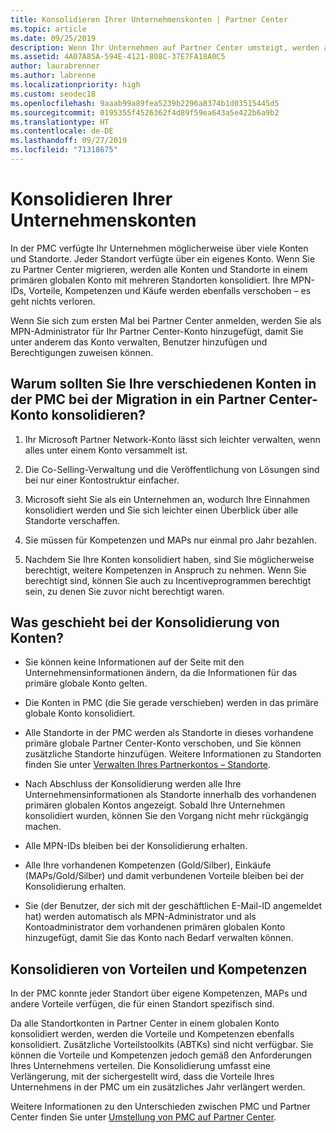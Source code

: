 ```yaml
---
title: Konsolidieren Ihrer Unternehmenskonten | Partner Center
ms.topic: article
ms.date: 09/25/2019
description: Wenn Ihr Unternehmen auf Partner Center umsteigt, werden alle Ihre Konten in einem Konto konsolidiert.
ms.assetid: 4A07A85A-594E-4121-808C-37E7FA18A0C5
author: laurabrenner
ms.author: labrenne
ms.localizationpriority: high
ms.custom: seodec18
ms.openlocfilehash: 9aaab99a89fea5239b2296a8374b1d03515445d5
ms.sourcegitcommit: 0195355f4526362f4d89f59ea643a5e422b6a9b2
ms.translationtype: HT
ms.contentlocale: de-DE
ms.lasthandoff: 09/27/2019
ms.locfileid: "71318675"
---
```

# <a name="consolidate-your-company-accounts"></a>Konsolidieren Ihrer Unternehmenskonten

In der PMC verfügte Ihr Unternehmen möglicherweise über viele Konten und Standorte. Jeder Standort verfügte über ein eigenes Konto. Wenn Sie zu Partner Center migrieren, werden alle Konten und Standorte in einem primären globalen Konto mit mehreren Standorten konsolidiert. Ihre MPN-IDs, Vorteile, Kompetenzen und Käufe werden ebenfalls verschoben – es geht nichts verloren. 

Wenn Sie sich zum ersten Mal bei Partner Center anmelden, werden Sie als MPN-Administrator für Ihr Partner Center-Konto hinzugefügt, damit Sie unter anderem das Konto verwalten, Benutzer hinzufügen und Berechtigungen zuweisen können. 

## <a name="why-should-you-consolidate-your-multiple-accounts-in-pmc-into-one-account-in-partner-center-when-you-migrate"></a>Warum sollten Sie Ihre verschiedenen Konten in der PMC bei der Migration in ein Partner Center-Konto konsolidieren?

1. Ihr Microsoft Partner Network-Konto lässt sich leichter verwalten, wenn alles unter einem Konto versammelt ist.

2. Die Co-Selling-Verwaltung und die Veröffentlichung von Lösungen sind bei nur einer Kontostruktur einfacher.

3. Microsoft sieht Sie als ein Unternehmen an, wodurch Ihre Einnahmen konsolidiert werden und Sie sich leichter einen Überblick über alle Standorte verschaffen.  

4. Sie müssen für Kompetenzen und MAPs nur einmal pro Jahr bezahlen.

5. Nachdem Sie Ihre Konten konsolidiert haben, sind Sie möglicherweise berechtigt, weitere Kompetenzen in Anspruch zu nehmen. Wenn Sie berechtigt sind, können Sie auch zu Incentiveprogrammen berechtigt sein, zu denen Sie zuvor nicht berechtigt waren.


## <a name="what-happens-during-consolidation-of-accounts"></a>Was geschieht bei der Konsolidierung von Konten?

- Sie können keine Informationen auf der Seite mit den Unternehmensinformationen ändern, da die Informationen für das primäre globale Konto gelten. 

- Die Konten in PMC (die Sie gerade verschieben) werden in das primäre globale Konto konsolidiert. 

- Alle Standorte in der PMC werden als Standorte in dieses vorhandene primäre globale Partner Center-Konto verschoben, und Sie können zusätzliche Standorte hinzufügen. Weitere Informationen zu Standorten finden Sie unter [Verwalten Ihres Partnerkontos – Standorte](manage-locations.md).

- Nach Abschluss der Konsolidierung werden alle Ihre Unternehmensinformationen als Standorte innerhalb des vorhandenen primären globalen Kontos angezeigt. Sobald Ihre Unternehmen konsolidiert wurden, können Sie den Vorgang nicht mehr rückgängig machen.

- Alle MPN-IDs bleiben bei der Konsolidierung erhalten.

- Alle Ihre vorhandenen Kompetenzen (Gold/Silber), Einkäufe (MAPs/Gold/Silber) und damit verbundenen Vorteile bleiben bei der Konsolidierung erhalten.

- Sie (der Benutzer, der sich mit der geschäftlichen E-Mail-ID angemeldet hat) werden automatisch als MPN-Administrator und als Kontoadministrator dem vorhandenen primären globalen Konto hinzugefügt, damit Sie das Konto nach Bedarf verwalten können. 


## <a name="consolidating-your-benefits-and-competencies"></a>Konsolidieren von Vorteilen und Kompetenzen

In der PMC konnte jeder Standort über eigene Kompetenzen, MAPs und andere Vorteile verfügen, die für einen Standort spezifisch sind.

Da alle Standortkonten in Partner Center in einem globalen Konto konsolidiert werden, werden die Vorteile und Kompetenzen ebenfalls konsolidiert. Zusätzliche Vorteilstoolkits (ABTKs) sind nicht verfügbar. Sie können die Vorteile und Kompetenzen jedoch gemäß den Anforderungen Ihres Unternehmens verteilen. Die Konsolidierung umfasst eine Verlängerung, mit der sichergestellt wird, dass die Vorteile Ihres Unternehmens in der PMC um ein zusätzliches Jahr verlängert werden.

Weitere Informationen zu den Unterschieden zwischen PMC und Partner Center finden Sie unter [Umstellung von PMC auf Partner Center](guide-to-migration.md).

